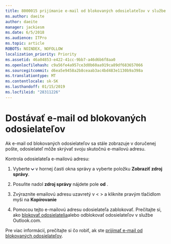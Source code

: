 ```yaml
---
title: 8000015 prijímanie e-mail od blokovaných odosielateľov v službe Outlook.com
ms.author: daeite
author: daeite
manager: jackiesm
ms.date: 6/5/2018
ms.audience: ITPro
ms.topic: article
ROBOTS: NOINDEX, NOFOLLOW
localization_priority: Priority
ms.assetid: 46a04853-e422-41cc-9bb7-a46d6b6f8aa0
ms.openlocfilehash: c9a56fe4a957ce3d0b60aa919ca89df683657066
ms.sourcegitcommit: d6ea5e9458a2b8ceaab3ac4bd483e1130b9a398a
ms.translationtype: MT
ms.contentlocale: sk-SK
ms.lasthandoff: 01/15/2019
ms.locfileid: "28311226"
---
```

# <a name="receiving-email-from-blocked-senders"></a>Dostávať e-mail od blokovaných odosielateľov

Ak e-mail od blokovaných odosielateľov sa stále zobrazuje v doručenej pošte, odosielateľ môže skrývať svoju skutočnú e-mailovú adresu.
  
Kontrola odosielateľa e-mailovú adresu:
  
1. Vyberte ![ďalšie akcie](media/11884972-7ebb-4afe-8b50-63efefb7cca8.png) v hornej časti okna správy a vyberte položku **Zobraziť zdroj správy**.
    
2. Posuňte nadol **zdroj správy** nájdete pole **od** . 
    
3. Zvýraznite emailovú adresu uzavretý v \< \> a kliknite pravým tlačidlom myši na **Kopírovanie**
    
4. Pomocou tejto e-mailovú adresu odosielateľa zablokovať. Prečítajte si, ako [blokovať odosielatelia](https://support.office.com/article/afba1c94-77bb-4f50-8b85-057cf52f4d5e.aspx)alebo odblokovať odosielateľov v službe Outlook.com.
    
Pre viac informácií, prečítajte si čo robiť, ak ste [prijímať e-mail od blokovaných odosielateľov](https://go.microsoft.com/fwlink/p/?linkid=2002011&amp;clcid=0x409).
  

